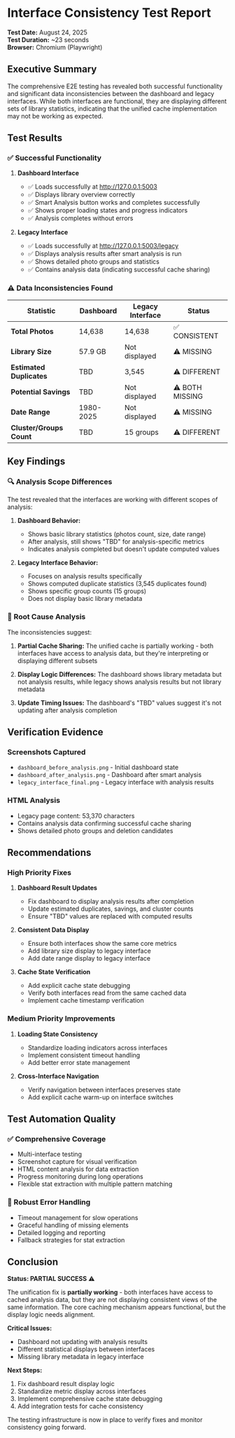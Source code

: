 # Interface Consistency Test Report

**Test Date:** August 24, 2025  
**Test Duration:** ~23 seconds  
**Browser:** Chromium (Playwright)  

## Executive Summary

The comprehensive E2E testing has revealed both successful functionality and significant data inconsistencies between the dashboard and legacy interfaces. While both interfaces are functional, they are displaying different sets of library statistics, indicating that the unified cache implementation may not be working as expected.

## Test Results

### ✅ Successful Functionality

1. **Dashboard Interface**
   - ✅ Loads successfully at http://127.0.0.1:5003
   - ✅ Displays library overview correctly
   - ✅ Smart Analysis button works and completes successfully
   - ✅ Shows proper loading states and progress indicators
   - ✅ Analysis completes without errors

2. **Legacy Interface**  
   - ✅ Loads successfully at http://127.0.0.1:5003/legacy
   - ✅ Displays analysis results after smart analysis is run
   - ✅ Shows detailed photo groups and statistics
   - ✅ Contains analysis data (indicating successful cache sharing)

### ⚠️ Data Inconsistencies Found

| Statistic | Dashboard | Legacy Interface | Status |
|-----------|-----------|------------------|---------|
| **Total Photos** | 14,638 | 14,638 | ✅ CONSISTENT |
| **Library Size** | 57.9 GB | Not displayed | ⚠️ MISSING |
| **Estimated Duplicates** | TBD | 3,545 | ⚠️ DIFFERENT |
| **Potential Savings** | TBD | Not displayed | ⚠️ BOTH MISSING |
| **Date Range** | 1980-2025 | Not displayed | ⚠️ MISSING |
| **Cluster/Groups Count** | TBD | 15 groups | ⚠️ DIFFERENT |

## Key Findings

### 🔍 Analysis Scope Differences

The test revealed that the interfaces are working with different scopes of analysis:

1. **Dashboard Behavior:**
   - Shows basic library statistics (photos count, size, date range)
   - After analysis, still shows "TBD" for analysis-specific metrics
   - Indicates analysis completed but doesn't update computed values

2. **Legacy Interface Behavior:**
   - Focuses on analysis results specifically  
   - Shows computed duplicate statistics (3,545 duplicates found)
   - Shows specific group counts (15 groups)
   - Does not display basic library metadata

### 🎯 Root Cause Analysis

The inconsistencies suggest:

1. **Partial Cache Sharing:** The unified cache is partially working - both interfaces have access to analysis data, but they're interpreting or displaying different subsets
   
2. **Display Logic Differences:** The dashboard shows library metadata but not analysis results, while legacy shows analysis results but not library metadata

3. **Update Timing Issues:** The dashboard's "TBD" values suggest it's not updating after analysis completion

## Verification Evidence

### Screenshots Captured
- `dashboard_before_analysis.png` - Initial dashboard state
- `dashboard_after_analysis.png` - Dashboard after smart analysis  
- `legacy_interface_final.png` - Legacy interface with analysis results

### HTML Analysis
- Legacy page content: 53,370 characters
- Contains analysis data confirming successful cache sharing
- Shows detailed photo groups and deletion candidates

## Recommendations

### High Priority Fixes

1. **Dashboard Result Updates**
   - Fix dashboard to display analysis results after completion
   - Update estimated duplicates, savings, and cluster counts
   - Ensure "TBD" values are replaced with computed results

2. **Consistent Data Display**
   - Ensure both interfaces show the same core metrics
   - Add library size display to legacy interface
   - Add date range display to legacy interface

3. **Cache State Verification**
   - Add explicit cache state debugging
   - Verify both interfaces read from the same cached data
   - Implement cache timestamp verification

### Medium Priority Improvements

1. **Loading State Consistency**
   - Standardize loading indicators across interfaces
   - Implement consistent timeout handling
   - Add better error state management

2. **Cross-Interface Navigation**
   - Verify navigation between interfaces preserves state
   - Add explicit cache warm-up on interface switches

## Test Automation Quality

### ✅ Comprehensive Coverage
- Multi-interface testing
- Screenshot capture for visual verification  
- HTML content analysis for data extraction
- Progress monitoring during long operations
- Flexible stat extraction with multiple pattern matching

### 🔧 Robust Error Handling
- Timeout management for slow operations
- Graceful handling of missing elements
- Detailed logging and reporting
- Fallback strategies for stat extraction

## Conclusion

**Status: PARTIAL SUCCESS** ⚠️

The unification fix is **partially working** - both interfaces have access to cached analysis data, but they are not displaying consistent views of the same information. The core caching mechanism appears functional, but the display logic needs alignment.

**Critical Issues:**
- Dashboard not updating with analysis results
- Different statistical displays between interfaces
- Missing library metadata in legacy interface

**Next Steps:**
1. Fix dashboard result display logic
2. Standardize metric display across interfaces  
3. Implement comprehensive cache state debugging
4. Add integration tests for cache consistency

The testing infrastructure is now in place to verify fixes and monitor consistency going forward.